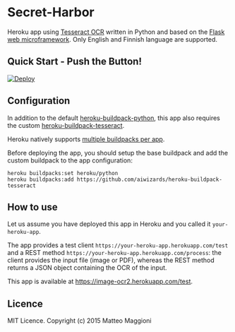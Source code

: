 # Secret-Harbor
Heroku app using [Tesseract OCR](https://code.google.com/p/tesseract-ocr/) written in Python and based on the [Flask web microframework](http://flask.pocoo.org/). Only English and Finnish language are supported.

## Quick Start - Push the Button!

[![Deploy](https://www.herokucdn.com/deploy/button.png)](https://heroku.com/deploy)

## Configuration
In addition to the default [heroku-buildpack-python](https://github.com/heroku/heroku-buildpack-python), this app also requires the custom [heroku-buildpack-tesseract](https://github.com/aiwizards/heroku-buildpack-tesseract).  

Heroku natively supports [multiple buildpacks per app](https://devcenter.heroku.com/articles/using-multiple-buildpacks-for-an-app).

Before deploying the app, you should setup the base buildpack and add the custom buildpack to the app configuration:
```
heroku buildpacks:set heroku/python
heroku buildpacks:add https://github.com/aiwizards/heroku-buildpack-tesseract
```

## How to use
Let us assume you have deployed this app in Heroku and you called it `your-heroku-app`.

The app provides a test client `https://your-heroku-app.herokuapp.com/test` and a REST method `https://your-heroku-app.herokuapp.com/process`: the client provides the input file (image or PDF), whereas the REST method returns a JSON object containing the OCR of the input.

This app is available at https://image-ocr2.herokuapp.com/test.

## Licence
MIT Licence. Copyright (c) 2015 Matteo Maggioni
